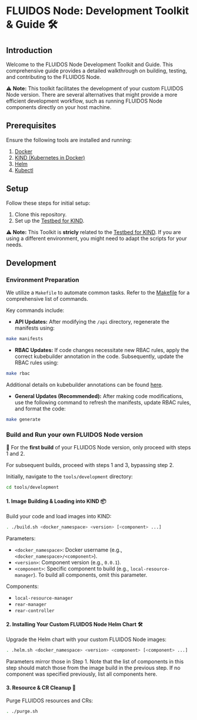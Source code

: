 # FLUIDOS Node: Development Toolkit & Guide 🛠️

## Introduction

Welcome to the FLUIDOS Node Development Toolkit and Guide. This comprehensive guide provides a detailed walkthrough on building, testing, and contributing to the FLUIDOS Node.

⚠️ **Note:** This toolkit facilitates the development of your custom FLUIDOS Node version. There are several alternatives that might provide a more efficient development workflow, such as running FLUIDOS Node components directly on your host machine.

## Prerequisites

Ensure the following tools are installed and running:

1. [Docker](https://docs.docker.com/get-docker/)
2. [KIND (Kubernetes in Docker)](https://kind.sigs.k8s.io/docs/user/quick-start/)
3. [Helm](https://helm.sh/docs/intro/install/)
4. [Kubectl](https://kubernetes.io/docs/tasks/tools/install-kubectl/)

## Setup

Follow these steps for initial setup:

1. Clone this repository.
2. Set up the [Testbed for KIND](../../testbed/kind/README.md).

⚠️ **Note:** This Toolkit is **stricly** related to the [Testbed for KIND](../../testbed/kind/README.md). If you are using a different environment, you might need to adapt the scripts for your needs.

## Development

### Environment Preparation

We utilize a `Makefile` to automate common tasks. Refer to the [Makefile](../../Makefile) for a comprehensive list of commands.

Key commands include:

- **API Updates:** After modifying the `/api` directory, regenerate the manifests using:
  
```bash
make manifests
```

- **RBAC Updates:** If code changes necessitate new RBAC rules, apply the correct kubebuilder annotation in the code. Subsequently, update the RBAC rules using:

```bash
make rbac
```

Additional details on kubebuilder annotations can be found [here](https://book.kubebuilder.io/reference/markers/crd.html).

- **General Updates (Recommended):** After making code modifications, use the following command to refresh the manifests, update RBAC rules, and format the code:

```bash
make generate
```

### Build and Run your own FLUIDOS Node version

🔶 For the **first build** of your FLUIDOS Node version, only proceed with steps 1 and 2.

For subsequent builds, proceed with steps 1 and 3, bypassing step 2.

Initially, navigate to the `tools/development` directory:

```bash
cd tools/development
```

#### 1. Image Building & Loading into KIND 📦

Build your code and load images into KIND:

```bash
. ./build.sh <docker_namespace> <version> [<component> ...]
```

Parameters:

- `<docker_namespace>`: Docker username (e.g., `<docker_namespace>/<component>`).
- `<version>`: Component version (e.g., `0.0.1`).
- `<component>`: Specific component to build (e.g., `local-resource-manager`). To build all components, omit this parameter.

Components:

- `local-resource-manager`
- `rear-manager`
- `rear-controller`

#### 2.  Installing Your Custom FLUIDOS Node Helm Chart 🛠️

Upgrade the Helm chart with your custom FLUIDOS Node images:

```bash
. .helm.sh <docker_namespace> <version> <component> [<component> ...]
```

Parameters mirror those in Step 1. Note that the list of components in this step should match those from the image build in the previous step. If no component was specified previously, list all components here.

#### 3. Resource & CR Cleanup 🧹

Purge FLUIDOS resources and CRs:

```bash
. ./purge.sh
```
